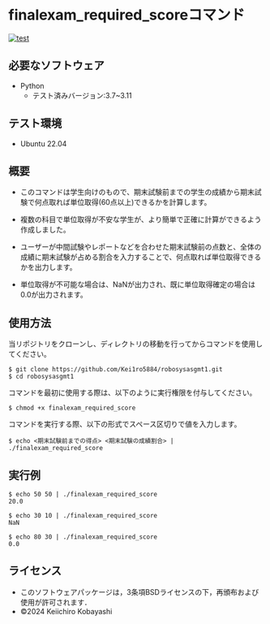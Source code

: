 # finalexam_required_scoreコマンド
[![test](https://github.com/Kei1ro5884/robosysasgmt1/actions/workflows/test.yml/badge.svg)](https://github.com/Kei1ro5884/robosysasgmt1/actions/workflows/test.yml)

## 必要なソフトウェア
- Python
  - テスト済みバージョン:3.7~3.11

## テスト環境
- Ubuntu 22.04

## 概要

- このコマンドは学生向けのもので、期末試験前までの学生の成績から期末試験で何点取れば単位取得(60点以上)できるかを計算します。

- 複数の科目で単位取得が不安な学生が、より簡単で正確に計算ができるよう作成しました。

- ユーザーが中間試験やレポートなどを合わせた期末試験前の点数と、全体の成績に期末試験が占める割合を入力することで、何点取れば単位取得できるかを出力します。

- 単位取得が不可能な場合は、NaNが出力され、既に単位取得確定の場合は0.0が出力されます。

## 使用方法

当リポジトリをクローンし、ディレクトリの移動を行ってからコマンドを使用してください。
```
$ git clone https://github.com/Kei1ro5884/robosysasgmt1.git
$ cd robosysasgmt1
```

コマンドを最初に使用する際は、以下のように実行権限を付与してください。
```
$ chmod +x finalexam_required_score
```

コマンドを実行する際、以下の形式でスペース区切りで値を入力します。
```
$ echo <期末試験前までの得点> <期末試験の成績割合> | ./finalexam_required_score
```

## 実行例

```
$ echo 50 50 | ./finalexam_required_score
20.0

$ echo 30 10 | ./finalexam_required_score
NaN

$ echo 80 30 | ./finalexam_required_score
0.0
```

## ライセンス
- このソフトウェアパッケージは，3条項BSDライセンスの下，再頒布および使用が許可されます．
- ©2024 Keiichiro Kobayashi
